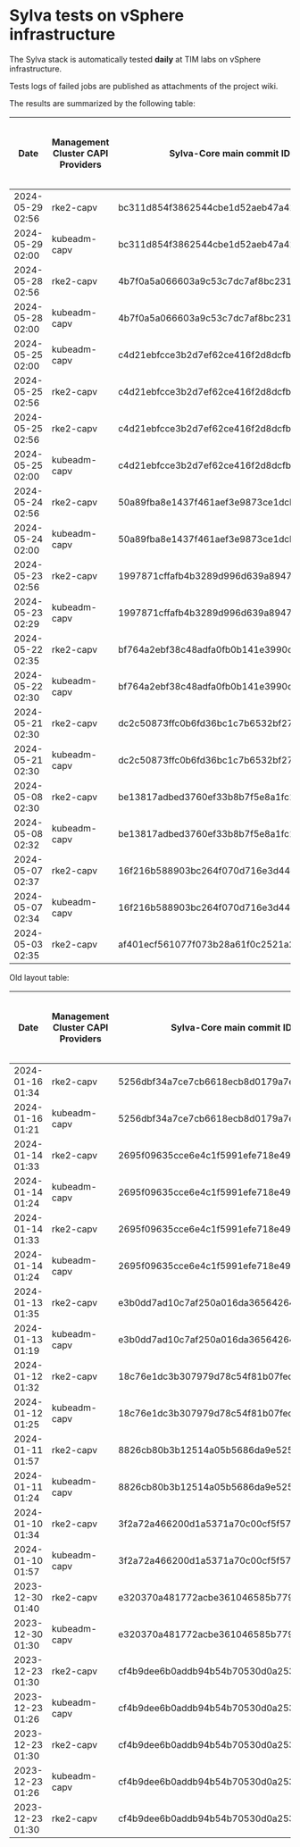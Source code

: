 # Sylva tests on vSphere infrastructure

The Sylva stack is automatically tested **daily** at TIM labs on vSphere infrastructure.

Tests logs of failed jobs are published as attachments of the project wiki.

The results are summarized by the following table:

| Date                      | Management Cluster CAPI Providers | Sylva-Core main commit ID        | Management cluster result                    | Workload cluster result              | Test logs (only for failed tests) |
|---------------------------|-----------------------------------|----------------------------------|----------------------------------------------|--------------------------------------|-----------------------------------|
|2024-05-29 02:56|rke2-capv|bc311d854f3862544cbe1d52aeb47a413b877233|:x:|N/A|[link](https://gitlab.com/sylva-projects/sylva-core/-/wikis/uploads/90baa6e8943ead5258bd1bd20951327b/capv-logs.gz)|
|2024-05-29 02:00|kubeadm-capv|bc311d854f3862544cbe1d52aeb47a413b877233|:x:|N/A|[link](https://gitlab.com/sylva-projects/sylva-core/-/wikis/uploads/90baa6e8943ead5258bd1bd20951327b/capv-logs.gz)|
|2024-05-28 02:56|rke2-capv|4b7f0a5a066603a9c53c7dc7af8bc2316b2f3896|:x:|N/A|[link](https://gitlab.com/sylva-projects/sylva-core/-/wikis/uploads/c64be60566a72d38272d0aab1148a7ea/capv-logs.gz)|
|2024-05-28 02:00|kubeadm-capv|4b7f0a5a066603a9c53c7dc7af8bc2316b2f3896|:x:|N/A|[link](https://gitlab.com/sylva-projects/sylva-core/-/wikis/uploads/c64be60566a72d38272d0aab1148a7ea/capv-logs.gz)|
|2024-05-25 02:00|kubeadm-capv|c4d21ebfcce3b2d7ef62ce416f2d8dcfb383dacb|:x:|N/A|[link](https://gitlab.com/sylva-projects/sylva-core/-/wikis/uploads/384bf1b1c2ee84a916edbceba9cecda1/capv-logs.gz)|
|2024-05-25 02:56|rke2-capv|c4d21ebfcce3b2d7ef62ce416f2d8dcfb383dacb|:x:|N/A|[link](https://gitlab.com/sylva-projects/sylva-core/-/wikis/uploads/df2030c0c334561d9773605099ba200c/capv-logs.gz)|
|2024-05-25 02:56|rke2-capv|c4d21ebfcce3b2d7ef62ce416f2d8dcfb383dacb|:x:|N/A|[link](https://gitlab.com/sylva-projects/sylva-core/-/wikis/uploads/e5ff461584618499a341fe1ce066404f/capv-logs.gz)|
|2024-05-25 02:00|kubeadm-capv|c4d21ebfcce3b2d7ef62ce416f2d8dcfb383dacb|:x:|N/A|[link](https://gitlab.com/sylva-projects/sylva-core/-/wikis/uploads/e5ff461584618499a341fe1ce066404f/capv-logs.gz)|
|2024-05-24 02:56|rke2-capv|50a89fba8e1437f461aef3e9873ce1dcb3327e02|:x:|N/A|[link](https://gitlab.com/sylva-projects/sylva-core/-/wikis/uploads/d6b428060b93827ea28649e2a2ebfa44/capv-logs.gz)|
|2024-05-24 02:00|kubeadm-capv|50a89fba8e1437f461aef3e9873ce1dcb3327e02|:x:|N/A|[link](https://gitlab.com/sylva-projects/sylva-core/-/wikis/uploads/d6b428060b93827ea28649e2a2ebfa44/capv-logs.gz)|
|2024-05-23 02:56|rke2-capv|1997871cffafb4b3289d996d639a894778b2a752|:x:|N/A|[link](https://gitlab.com/sylva-projects/sylva-core/-/wikis/uploads/8f56d7e1f94b8e8c3b95e63a4f1fa287/capv-logs.gz)|
|2024-05-23 02:29|kubeadm-capv|1997871cffafb4b3289d996d639a894778b2a752|:white_check_mark:|:x:|[link](https://gitlab.com/sylva-projects/sylva-core/-/wikis/uploads/8f56d7e1f94b8e8c3b95e63a4f1fa287/capv-logs.gz)|
|2024-05-22 02:35|rke2-capv|bf764a2ebf38c48adfa0fb0b141e3990c182f80a|:white_check_mark:|:x:||
|2024-05-22 02:30|kubeadm-capv|bf764a2ebf38c48adfa0fb0b141e3990c182f80a|:white_check_mark:|:x:||
|2024-05-21 02:30|rke2-capv|dc2c50873ffc0b6fd36bc1c7b6532bf27c538283|:x:|N/A|[link](https://gitlab.com/sylva-projects/sylva-core/-/wikis/uploads/0f323afd9eb460c0c401b24f6ea8583d/capv-logs.gz)|
|2024-05-21 02:30|kubeadm-capv|dc2c50873ffc0b6fd36bc1c7b6532bf27c538283|:white_check_mark:|:x:|[link](https://gitlab.com/sylva-projects/sylva-core/-/wikis/uploads/0f323afd9eb460c0c401b24f6ea8583d/capv-logs.gz)|
|2024-05-08 02:30|rke2-capv|be13817adbed3760ef33b8b7f5e8a1fc148f222c|:white_check_mark:|:x:||
|2024-05-08 02:32|kubeadm-capv|be13817adbed3760ef33b8b7f5e8a1fc148f222c|:white_check_mark:|:x:||
|2024-05-07 02:37|rke2-capv|16f216b588903bc264f070d716e3d44c7cd7a2b5|:white_check_mark:|:x:||
|2024-05-07 02:34|kubeadm-capv|16f216b588903bc264f070d716e3d44c7cd7a2b5|:white_check_mark:|:x:||
|2024-05-03 02:35|rke2-capv|af401ecf561077f073b28a61f0c2521a28f6c2e8|:white_check_mark:|:x:||

Old layout table:

| Date                      | Management Cluster CAPI Providers | Sylva-Core main commit ID        | Result                                       | Test logs (only for failed tests) |
|---------------------------|-----------------------------------|----------------------------------|----------------------------------------------|-----------------------------------|
|2024-01-16 01:34|rke2-capv|5256dbf34a7ce7cb6618ecb8d0179a7eae5fbd46|:white_check_mark: success||
|2024-01-16 01:21|kubeadm-capv|5256dbf34a7ce7cb6618ecb8d0179a7eae5fbd46|:white_check_mark: success||
|2024-01-14 01:33|rke2-capv|2695f09635cce6e4c1f5991efe718e497702f32b|:white_check_mark: success||
|2024-01-14 01:24|kubeadm-capv|2695f09635cce6e4c1f5991efe718e497702f32b|:white_check_mark: success||
|2024-01-14 01:33|rke2-capv|2695f09635cce6e4c1f5991efe718e497702f32b|:white_check_mark: success||
|2024-01-14 01:24|kubeadm-capv|2695f09635cce6e4c1f5991efe718e497702f32b|:white_check_mark: success||
|2024-01-13 01:35|rke2-capv|e3b0dd7ad10c7af250a016da36564264287586bf|:white_check_mark: success||
|2024-01-13 01:19|kubeadm-capv|e3b0dd7ad10c7af250a016da36564264287586bf|:white_check_mark: success||
|2024-01-12 01:32|rke2-capv|18c76e1dc3b307979d78c54f81b07fec0d80d511|:white_check_mark: success||
|2024-01-12 01:25|kubeadm-capv|18c76e1dc3b307979d78c54f81b07fec0d80d511|:white_check_mark: success||
|2024-01-11 01:57|rke2-capv|8826cb80b3b12514a05b5686da9e52505c577704|:x: failed|[link](https://gitlab.com/sylva-projects/sylva-core/-/wikis/uploads/f8332c73b645753fb674c6ec8d7eeabf/capv-logs.gz)|
|2024-01-11 01:24|kubeadm-capv|8826cb80b3b12514a05b5686da9e52505c577704|:white_check_mark: success||
|2024-01-10 01:34|rke2-capv|3f2a72a466200d1a5371a70c00cf5f57d35b73fe|:white_check_mark: success||
|2024-01-10 01:57|kubeadm-capv|3f2a72a466200d1a5371a70c00cf5f57d35b73fe|:x: failed|[link](https://gitlab.com/sylva-projects/sylva-core/-/wikis/uploads/8138bd7fc116d62d656f66aab4c677ac/capv-logs.gz)|
|2023-12-30 01:40|rke2-capv|e320370a481772acbe361046585b779bc4c772fe|:x: failed|[link](https://gitlab.com/sylva-projects/sylva-core/-/wikis/uploads/17d4ffbdc8036903ad000196987782ea/capv-logs.gz)|
|2023-12-30 01:30|kubeadm-capv|e320370a481772acbe361046585b779bc4c772fe|:x: failed|[link](https://gitlab.com/sylva-projects/sylva-core/-/wikis/uploads/17d4ffbdc8036903ad000196987782ea/capv-logs.gz)|
|2023-12-23 01:30|rke2-capv|cf4b9dee6b0addb94b54b70530d0a25365ba937e|:x: failed|[link](https://gitlab.com/sylva-projects/sylva-core/-/wikis/uploads/758ab1ecc725e797a06261c62cc77788/capv-logs.gz)|
|2023-12-23 01:26|kubeadm-capv|cf4b9dee6b0addb94b54b70530d0a25365ba937e|:white_check_mark: success||
|2023-12-23 01:30|rke2-capv|cf4b9dee6b0addb94b54b70530d0a25365ba937e|:x: failed|[link](https://gitlab.com/sylva-projects/sylva-core/-/wikis/uploads/d3bb7c8c3be36d81a9f9930f81189f56/capv-logs.gz)|
|2023-12-23 01:26|kubeadm-capv|cf4b9dee6b0addb94b54b70530d0a25365ba937e|:white_check_mark: success||
|2023-12-23 01:30|rke2-capv|cf4b9dee6b0addb94b54b70530d0a25365ba937e|:x: failed|[link](https://gitlab.com/sylva-projects/sylva-core/-/wikis/uploads/6e58c059b348d378ad25155a7f3ed1c8/capv-logs.gz)|

